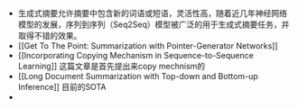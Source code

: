 - 生成式摘要允许摘要中包含新的词语或短语，灵活性高，随着近几年神经网络模型的发展，序列到序列（Seq2Seq）模型被广泛的用于生成式摘要任务，并取得不错的效果。
- [[Get To The Point: Summarization with Pointer-Generator Networks]]
- [[Incorporating Copying Mechanism in Sequence-to-Sequence Learning]] 这篇文章是首先提出来copy mechnism的
- [[Long Document Summarization with Top-down and Bottom-up Inference]] 目前的SOTA
-